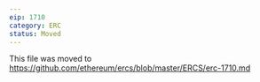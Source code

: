 ```yaml
---
eip: 1710
category: ERC
status: Moved
---
```


This file was moved to https://github.com/ethereum/ercs/blob/master/ERCS/erc-1710.md
